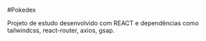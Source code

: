 #Pokedex

Projeto de estudo desenvolvido com REACT e dependências como tailwindcss, react-router, axios, gsap. 
